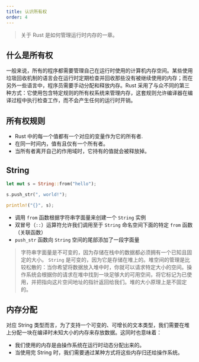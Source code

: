 ```yaml
---
title: 认识所有权
order: 4
---
```


> 关于 Rust 是如何管理运行时内存的一章。

## 什么是所有权

一般来说，所有的程序都需要管理自己在运行时使用的计算机内存空间。某些使用垃圾回收机制的语言会在运行时定期检查并回收那些没有被继续使用的内存；而在另外一些语言中，程序员需要手动分配和释放内存。Rust 采用了与众不同的第三种方式：它使用包含特定规则的所有权系统来管理内存，这套规则允许编译器在编译过程中执行检查工作，而不会产生任何的运行时开销。

## 所有权规则

- Rust 中的每一个值都有一个对应的变量作为它的所有者.
- 在同一时间内，值有且仅有一个所有者。
- 当所有者离开自己的作用域时，它持有的值就会被释放掉。

## String

```rs
let mut s = String::from("hello");

s.push_str(", world!");

println!("{}", s);
```

- 调用 `from` 函数根据字符串字面量来创建一个 `String` 实例
- 双冒号（`::`）运算符允许我们调用至于 `String` 命名空间下面的特定 `from` 函数（关联函数）
- `push_str` 函数向 `String` 空间的尾部添加了一段字面量

> 字符串字面量是不可变的，因为存储在栈中的数据都必须拥有一个已知且固定的大小。
> `String` 是可变的，因为它是存储在堆上的。堆空间的管理是比较松散的：当你希望将数据放入堆中时，你就可以请求特定大小的空间。操作系统会根据你的请求在堆中找到一块足够大的可用空间，将它标记为已使用，并把指向这片空间地址的指针返回给我们。堆的大小原理上是不固定的。

## 内存分配

对应 String 类型而言，为了支持一个可变的、可增长的文本类型，我们需要在堆上分配一块在编译时未知大小的内存来存放数据。这同时也意味着：

- 我们使用的内存是由操作系统在运行时动态分配出来的。
- 当使用完 String 时，我们需要通过某种方式将这些内存归还给操作系统。
